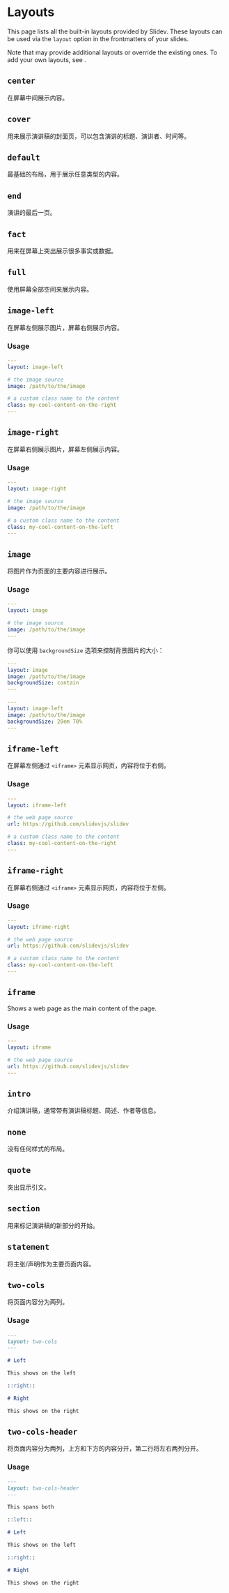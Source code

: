 # Layouts

This page lists all the built-in layouts provided by Slidev. These layouts can be used via the `layout` option in the frontmatters of your slides.

Note that <LinkInline link="guide/theme-addon" /> may provide additional layouts or override the existing ones. To add your own layouts, see <LinkInline link="guide/write-layout" />.

## `center`

在屏幕中间展示内容。

## `cover`

用来展示演讲稿的封面页，可以包含演讲的标题、演讲者、时间等。

## `default`

最基础的布局，用于展示任意类型的内容。

## `end`

演讲的最后一页。

## `fact`

用来在屏幕上突出展示很多事实或数据。

## `full`

使用屏幕全部空间来展示内容。

## `image-left`

在屏幕左侧展示图片，屏幕右侧展示内容。

### Usage

```yaml
---
layout: image-left

# the image source
image: /path/to/the/image

# a custom class name to the content
class: my-cool-content-on-the-right
---
```

## `image-right`

在屏幕右侧展示图片，屏幕左侧展示内容。

### Usage

```yaml
---
layout: image-right

# the image source
image: /path/to/the/image

# a custom class name to the content
class: my-cool-content-on-the-left
---
```

## `image`

将图片作为页面的主要内容进行展示。

### Usage

```yaml
---
layout: image

# the image source
image: /path/to/the/image
---
```

你可以使用 `backgroundSize` 选项来控制背景图片的大小：

```yaml
---
layout: image
image: /path/to/the/image
backgroundSize: contain
---
```

```yaml
---
layout: image-left
image: /path/to/the/image
backgroundSize: 20em 70%
---
```

## `iframe-left`

在屏幕左侧通过 `<iframe>` 元素显示网页，内容将位于右侧。

### Usage

```yaml
---
layout: iframe-left

# the web page source
url: https://github.com/slidevjs/slidev

# a custom class name to the content
class: my-cool-content-on-the-right
---
```

## `iframe-right`

在屏幕右侧通过 `<iframe>` 元素显示网页，内容将位于左侧。

### Usage

```yaml
---
layout: iframe-right

# the web page source
url: https://github.com/slidevjs/slidev

# a custom class name to the content
class: my-cool-content-on-the-left
---
```

## `iframe`

Shows a web page as the main content of the page.

### Usage

```yaml
---
layout: iframe

# the web page source
url: https://github.com/slidevjs/slidev
---
```

## `intro`

介绍演讲稿，通​​常带有演讲稿标题、简述、作者等信息。

## `none`

没有任何样式的布局。

## `quote`

突出显示引文。

## `section`

用来标记演讲稿的新部分的开始。

## `statement`

将主张/声明作为主要页面内容。

## `two-cols`

将页面内容分为两列。

### Usage

```md
---
layout: two-cols
---

# Left

This shows on the left

::right::

# Right

This shows on the right
```

## `two-cols-header`

将页面内容分为两列，上方和下方的内容分开，第二行将左右两列分开。

### Usage

```md
---
layout: two-cols-header
---

This spans both

::left::

# Left

This shows on the left

::right::

# Right

This shows on the right
```
